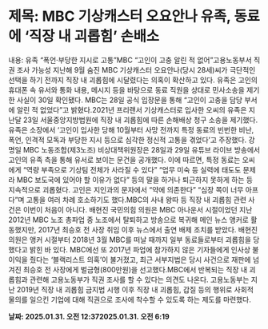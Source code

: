 # **제목: MBC 기상캐스터 오요안나 유족, 동료에 ‘직장 내 괴롭힘’ 손배소**

  내용: 유족 “폭언·부당한 지시로 고통”MBC “고인이 고충 알린 적 없어”고용노동부서 직권 조사 가능성										지난해 9월 숨진 MBC 기상캐스터 오요안나(당시 28세)씨가 극단적인 선택을 하기 전까지 직장 내 괴롭힘에 시달렸다는 의혹이 확산하고 있다. 유족은 고인의 휴대폰 속 유서와 통화 내용, 메시지 등을 바탕으로 동료 직원을 상대로 민사소송을 제기한 사실이 30일 확인됐다. MBC는 28일 공식 입장문을 통해 “고인이 고충을 담당 부서에 알린 적 없었다”고 밝혔다.2021년 프리랜서 기상캐스터로 입사한 오씨의 유족은 지난달 23일 서울중앙지방법원에 직장 내 괴롭힘에 따른 손해배상 청구 소송을 제기했다. 유족은 소장에서 ‘고인이 입사한 당해 10월부터 사망 전까지 특정 동료의 빈번한 비난, 폭언, 인격적 모독과 부당한 지시 등으로 심각한 정신적 고통을 겪었다’고 주장했다. 강명일 MBC 노동조합(제3노조) 비상대책위원장은 28일과 29일 유튜브 라이브 방송에서 고인의 유족 측을 통해 유서로 보이는 문건을 공개했다. 이에 따르면, 특정 동료는 오씨에게 “역량 부족으로 기상팀 전체가 사라질 수 있다” “업무 미숙 등 실력에 태도도 문제라 MBC 보도국에 있어야 할 이유가 없다” 등의 말을 하거나 퇴근하지 못하게 하는 등 지속적으로 괴롭혔다. 고인은 지인과의 문자에서 “약에 의존한다” “심장 쪽이 너무 아프다”며 고통을 여러 차례 호소하기도 했다.MBC의 사내 왕따 등 직장 내 괴롭힘 관련 사건은 이번이 처음이 아니다. 배현진 국민의힘 의원은 MBC 아나운서 시절이었던 지난 2012년 MBC 노조 총파업 중 노조에서 탈퇴하고 방송으로 복귀해 메인 뉴스 앵커로 활동했지만, 2017년 최승호 전 사장 취임 이후 뉴스에서 출연 배제 조치를 받았다. 배현진 의원은 앵커 시절부터 2018년 3월 MBC를 떠날 때까지 일부 동료들로부터 괴롭힘을 당했다고 밝힌 바 있다. MBC에선 또 2017년 파업에 참가하지 않은 기자들에게 인사상 불이익을 줬다는 ‘블랙리스트 의혹’이 불거졌고, 최근 서부지법은 당시 사건으로 재판에 넘겨진 최승호 전 사장에게 벌금형(800만원)을 선고했다.MBC에서 반복되는 직장 내 괴롭힘과 관련해 고용노동부가 직권 조사를 할 수 있다는 의견도 나온다. 고용노동부는 지난 2019년 직장 내 괴롭힘 금지법 시행 이후 직장 내 괴롭힘, 갑질 등의 행위로 사회적 물의를 일으킨 기업에 대해 직권으로 조사에 착수할 수 있도록 하는 제도를 마련했다.

  **날짜: 2025.01.31. 오전 12:372025.01.31. 오전 6:19**